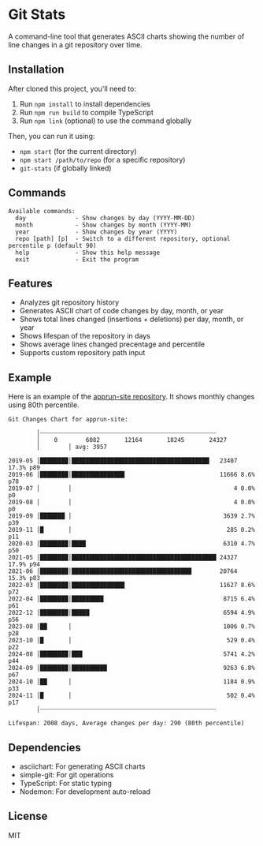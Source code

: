 # Git Stats

A command-line tool that generates ASCII charts showing the number of line changes in a git repository over time.

## Installation

After cloned this project, you'll need to:

1. Run `npm install` to install dependencies
2. Run `npm run build` to compile TypeScript
3. Run `npm link` (optional) to use the command globally

Then, you can run it using:
- `npm start` (for the current directory)
- `npm start /path/to/repo` (for a specific repository)
- `git-stats` (if globally linked)

## Commands

```
Available commands:
  day              - Show changes by day (YYYY-MM-DD)
  month            - Show changes by month (YYYY-MM)
  year             - Show changes by year (YYYY)
  repo [path] [p]  - Switch to a different repository, optional percentile p (default 90)
  help             - Show this help message
  exit             - Exit the program
```

## Features

- Analyzes git repository history
- Generates ASCII chart of code changes by day, month, or year
- Shows total lines changed (insertions + deletions) per day, month, or year  
- Shows lifespan of the repository in days
- Shows average lines changed precentage and percentile
- Supports custom repository path input


## Example

Here is an example of the [apprun-site repository](https://github.com/yysun/apprun-site). It shows monthly changes using 80th percentile.

```
Git Changes Chart for apprun-site:

        │┈┈┈┈┈┈┈┈┈┈┈┈┈┈┈┈┈┈┈┈┈┈┈┈┈┈┈┈┈┈┈┈┈┈┈┈┈┈┈┈┈┈┈┈┈┈┈┈┈┈
        │    0        6082       12164       18245       24327
        │        │ avg: 3957

2019-05 │████████│███████████████████████████████████████   23407 17.3% p89
2019-06 │████████│███████████████                           11666 8.6% p78
2019-07 │        │                                              4 0.0% p0
2019-08 │        │                                              4 0.0% p0
2019-09 │███████ │                                           3639 2.7% p39
2019-11 │█       │                                            285 0.2% p11
2020-03 │████████│████                                       6310 4.7% p50
2021-05 │████████│█████████████████████████████████████████ 24327 17.9% p94
2021-06 │████████│██████████████████████████████████        20764 15.3% p83
2022-03 │████████│███████████████                           11627 8.6% p72
2022-04 │████████│█████████                                  8715 6.4% p61
2022-12 │████████│█████                                      6594 4.9% p56
2023-08 │██      │                                           1006 0.7% p28
2023-10 │█       │                                            529 0.4% p22
2024-08 │████████│███                                        5741 4.2% p44
2024-09 │████████│██████████                                 9263 6.8% p67
2024-10 │██      │                                           1184 0.9% p33
2024-11 │█       │                                            502 0.4% p17
        │┈┈┈┈┈┈┈┈┈┈┈┈┈┈┈┈┈┈┈┈┈┈┈┈┈┈┈┈┈┈┈┈┈┈┈┈┈┈┈┈┈┈┈┈┈┈┈┈┈┈

Lifespan: 2008 days, Average changes per day: 290 (80th percentile)
```

## Dependencies

- asciichart: For generating ASCII charts
- simple-git: For git operations
- TypeScript: For static typing
- Nodemon: For development auto-reload

## License

MIT
